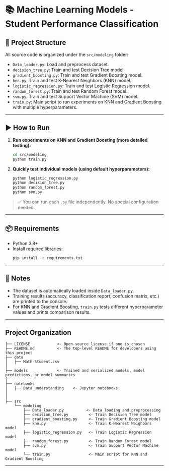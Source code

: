 
# 📚 Machine Learning Models - Student Performance Classification

## 📂 Project Structure
All source code is organized under the `src/modeling` folder:
- `Data_loader.py`: Load and preprocess dataset.
- `decision_tree.py`: Train and test Decision Tree model.
- `gradient_boosting.py`: Train and test Gradient Boosting model.
- `knn.py`: Train and test K-Nearest Neighbors (KNN) model.
- `logistic_regression.py`: Train and test Logistic Regression model.
- `random_forest.py`: Train and test Random Forest model.
- `svm.py`: Train and test Support Vector Machine (SVM) model.
- `train.py`: Main script to run experiments on KNN and Gradient Boosting with multiple hyperparameters.

---

## ▶️ How to Run

1. **Run experiments on KNN and Gradient Boosting (more detailed testing):**
   ```bash
   cd src/modeling
   python train.py
   ```

2. **Quickly test individual models (using default hyperparameters):**
   ```bash
   python logistic_regression.py
   python decision_tree.py
   python random_forest.py
   python svm.py
   ```

> ✅ You can run each `.py` file independently. No special configuration needed.

---

## 📦 Requirements

- Python 3.8+
- Install required libraries:
   ```bash
   pip install -r requirements.txt
   ```

---

## 📄 Notes
- The dataset is automatically loaded inside `Data_loader.py`.
- Training results (accuracy, classification report, confusion matrix, etc.) are printed to the console.
- For KNN and Gradient Boosting, `train.py` tests different hyperparameter values and prints comparison results.

---

## Project Organization

```
├── LICENSE            <- Open-source license if one is chosen
├── README.md          <- The top-level README for developers using this project
├── data
│   ├── Math-Student.csv 
│
├── models             <- Trained and serialized models, model predictions, or model summaries
│
├── notebooks 
│   ├── Data_understanding    <- Jupyter notebooks. 
│
│
├── src
    └── modeling
        ├── Data_loader.py          <- Data loading and preprocessing
        ├── decision_tree.py         <- Train Decision Tree model
        ├── gradient_boosting.py     <- Train Gradient Boosting model
        ├── knn.py                   <- Train K-Nearest Neighbors model
        ├── logistic_regression.py   <- Train Logistic Regression model
        ├── random_forest.py         <- Train Random Forest model
        ├── svm.py                   <- Train Support Vector Machine model
        └── train.py                 <- Main script for KNN and Gradient Boosting
```

--------
